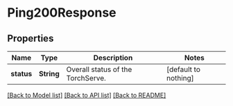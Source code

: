 # Ping200Response


## Properties
Name | Type | Description | Notes
------------ | ------------- | ------------- | -------------
**status** | **String** | Overall status of the TorchServe. | [default to nothing]


[[Back to Model list]](../README.md#models) [[Back to API list]](../README.md#api-endpoints) [[Back to README]](../README.md)


